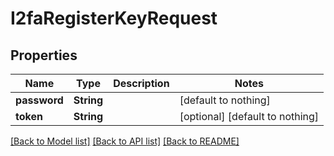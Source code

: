 # I2faRegisterKeyRequest


## Properties
Name | Type | Description | Notes
------------ | ------------- | ------------- | -------------
**password** | **String** |  | [default to nothing]
**token** | **String** |  | [optional] [default to nothing]


[[Back to Model list]](../README.md#models) [[Back to API list]](../README.md#api-endpoints) [[Back to README]](../README.md)


